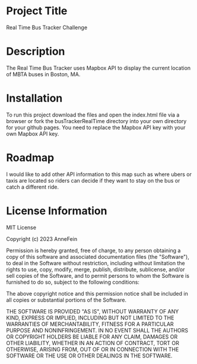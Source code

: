 # Project Title
Real Time Bus Tracker Challenge

# Description
The Real Time Bus Tracker uses Mapbox API to display the current location of MBTA buses in Boston, MA. 

# Installation
To run this project download the files and open the index.html file via a browser or fork the busTrackerRealTime directory into your own directory for your github pages. You need to replace the Mapbox API key with your own Mapbox API key. 

# Roadmap
I would like to add other API information to this map such as where ubers or taxis are located so riders can decide if they want to stay on the bus or catch a different ride.

# License Information
MIT License

Copyright (c) 2023 AnneFein

Permission is hereby granted, free of charge, to any person obtaining a copy of this software and associated documentation files (the "Software"), to deal in the Software without restriction, including without limitation the rights to use, copy, modify, merge, publish, distribute, sublicense, and/or sell copies of the Software, and to permit persons to whom the Software is furnished to do so, subject to the following conditions:

The above copyright notice and this permission notice shall be included in all copies or substantial portions of the Software.

THE SOFTWARE IS PROVIDED "AS IS", WITHOUT WARRANTY OF ANY KIND, EXPRESS OR IMPLIED, INCLUDING BUT NOT LIMITED TO THE WARRANTIES OF MERCHANTABILITY, FITNESS FOR A PARTICULAR PURPOSE AND NONINFRINGEMENT. IN NO EVENT SHALL THE AUTHORS OR COPYRIGHT HOLDERS BE LIABLE FOR ANY CLAIM, DAMAGES OR OTHER LIABILITY, WHETHER IN AN ACTION OF CONTRACT, TORT OR OTHERWISE, ARISING FROM, OUT OF OR IN CONNECTION WITH THE SOFTWARE OR THE USE OR OTHER DEALINGS IN THE SOFTWARE.
